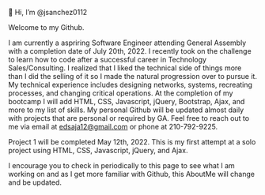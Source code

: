 👋 Hi, I’m @jsanchez0112

Welcome to my Github.

I am currently a aspriring Software Engineer attending General Assembly with a completion date of July 20th, 2022. I recently took on the challenge to learn how to code after a successful career in Technology Sales/Consulting. I realized that I liked the technical side of things more than I did the selling of it so I made the natural progression over to pursue it. My technical experience includes designing networks, systems, recreating processes, and changing critical operations. At the completion of my bootcamp I will add HTML, CSS, Javascript, jQuery, Bootstrap, Ajax, and more to my list of skills. My personal Github will be updated almost daily with projects that are personal or required by GA. Feel free to reach out to me via email at edsaja12@gmail.com or phone at 210-792-9225. 

Project 1 will be completed May 12th, 2022. This is my first attempt at a solo project using HTML, CSS, Javascript, jQuery, and Ajax. 

I encourage you to check in periodically to this page to see what I am working on and as I get more familiar with Github, this AboutMe will change and be updated.

<!-- Update as needed.  -->

